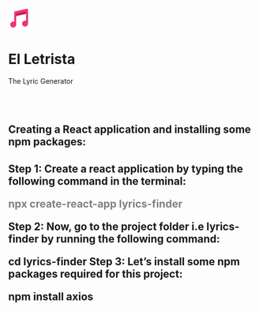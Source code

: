 ![Favicon](public/Music.png)
<h1>El Letrista</h1>
<p>The Lyric Generator </p>
<br>
<br>
<h2>Creating a React application and installing some npm packages:<h2>
<div>
<p>Step 1: Create a react application by typing the following command in the terminal:</p>

<p style="color:grey">           npx create-react-app lyrics-finder</p>
Step 2: Now, go to the project folder i.e lyrics-finder by running the following command:

cd lyrics-finder
Step 3: Let’s install some npm packages required for this project: 

npm install axios</div>
